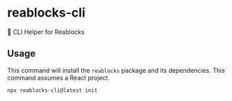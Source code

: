 # reablocks-cli

🚀 CLI Helper for Reablocks

## Usage

This command will install the `reablocks` package and its dependencies. This command assumes a React project.

```
npx reablocks-cli@latest init
```